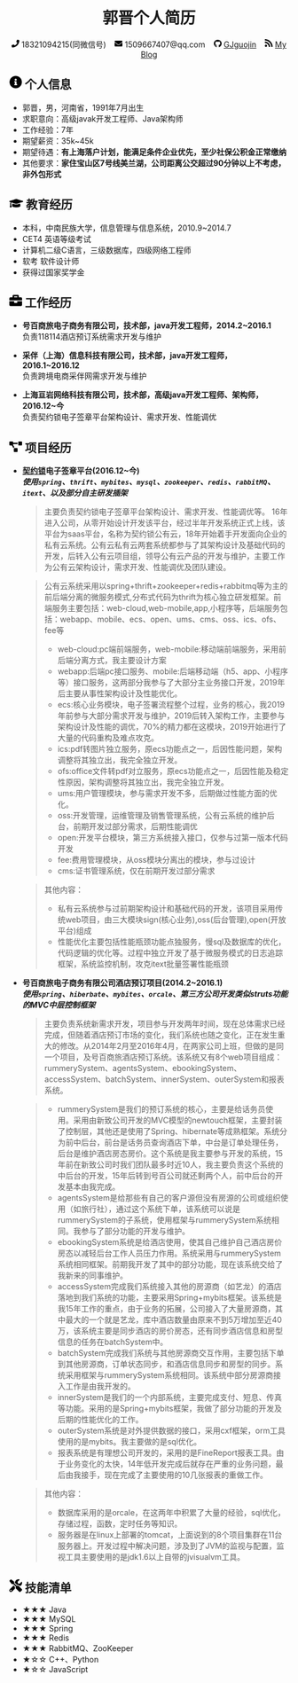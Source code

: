  <center>
     <h1>郭晋个人简历</h1>
     <div style="font-size: 14px;">
         <span>
             <img src="resume_img/phone-solid.svg" width="14px">
             18321094215(同微信号)
         </span>
         <span>&nbsp;&nbsp;</span>
         <span>
             <img src="resume_img/envelope-solid.svg" width="14px">
             1509667407@qq.com
         </span>
        <span>&nbsp;&nbsp;</span>
        <span>
             <img src="resume_img/github-brands.svg" width="14px">
             <a href="#">GJguojin</a>
         </span>
          <span>&nbsp;&nbsp;</span>
         <span>
             <img src="resume_img/rss-solid.svg" width="14px">
             <a href="http://gjjin.top/wiki">My Blog</a>
         </span>
    </div>
 </center>


## <img src="resume_img/info-circle-solid.svg" width="23px">  个人信息

 - 郭晋，男，河南省，1991年7月出生
 - 求职意向：高级javak开发工程师、Java架构师
 - 工作经验：7年
 - 期望薪资：35k~45k 
 - 期望待遇：**有上海落户计划，能满足条件企业优先，至少社保公积金正常缴纳**
 - 其他要求：**家住宝山区7号线美兰湖，公司距离公交超过90分钟以上不考虑，非外包形式**

## <img src="resume_img/graduation-cap-solid.svg" width="25px">  教育经历

- 本科，中南民族大学，信息管理与信息系统，2010.9~2014.7
- CET4 英语等级考试
- 计算机二级C语言，三级数据库，四级网络工程师
- 软考 软件设计师
- 获得过国家奖学金

## <img src="resume_img/briefcase-solid.svg" width="23px">  工作经历

- **号百商旅电子商务有限公司，技术部，java开发工程师，2014.2~2016.1**  
    负责118114酒店预订系统需求开发与维护


- **采伴（上海）信息科技有限公司，技术部，java开发工程师，2016.1~2016.12**  
    负责跨境电商采伴网需求开发与维护


- **上海亘岩网络科技有限公司，技术部，高级java开发工程师、架构师，2016.12~今**  
    负责契约锁电子签章平台架构设计、需求开发、性能调优



## <img src="resume_img/project-diagram-solid.svg" width="23px">  项目经历

- **[契约锁](https://www.qiyuesuo.com)电子签章平台(2016.12~今)**  
  ***使用`spring`、`thrift`、`mybites`、`mysql`、`zookeeper`、`redis`、`rabbitMQ`、`itext`、以及部分自主研发插架***

    > 主要负责契约锁电子签章平台架构设计、需求开发、性能调优等。
    > 16年进入公司，从零开始设计开发该平台，经过半年开发系统正式上线，该平台为saas平台，名称为契约锁公有云，18年开始着手开发面向企业的私有云系统。公有云私有云两套系统都参与了其架构设计及基础代码的开发，后转入公有云项目组，领导公有云产品的开发与维护，主要工作为公有云架构设计，需求开发、性能调优及团队建设。

    > 公有云系统采用以spring+thrift+zookeeper+redis+rabbitmq等为主的前后端分离的微服务模式,分布式代码为thrift为核心独立研发框架。前端服务主要包括：web-cloud,web-mobile,app,小程序等，后端服务包括：webapp、mobile、ecs、open、ums、cms、oss、ics、ofs、fee等  
    >* web-cloud:pc端前端服务，web-mobile:移动端前端服务，采用前后端分离方式，我主要设计方案  
    >* webapp:后端pc接口服务、mobile:后端移动端（h5、app、小程序等）接口服务，这两部分我参与了大部分主业务接口开发，2019年后主要从事性架构设计及性能优化。  
    >* ecs:核心业务模块，电子签署流程整个过程，业务的核心，我2019年前参与大部分需求开发与维护，2019后转入架构工作，主要参与架构设计及性能的调优，70%的精力都在这模块，2019开始进行了大量的代码重构及难点攻克。  
    >* ics:pdf转图片独立服务，原ecs功能点之一，后因性能问题，架构调整将其独立出，我完全独立开发。  
    >* ofs:office文件转pdf对立服务，原ecs功能点之一，后因性能及稳定性原因，架构调整将其独立出，我完全独立开发。  
    >* ums:用户管理模块，参与需求开发不多，后期做过性能方面的优化。  
    >* oss:开发管理，运维管理及销售管理系统，公有云系统的维护后台，前期开发过部分需求，后期性能调优  
    >* open:开发平台模块，第三方系统接入接口，仅参与过第一版本代码开发  
    >* fee:费用管理模块，从oss模块分离出的模块，参与过设计  
    >* cms:证书管理系统，仅在前期开发过部分需求  

    > 其他内容：
    >* 私有云系统参与过前期架构设计和基础代码的开发，该项目采用传统web项目，由三大模块sign(核心业务),oss(后台管理),open(开放平台)组成  
    >* 性能优化主要包括性能瓶颈功能点独服务，慢sql及数据库的优化，代码逻辑的优化等。过程中独立开发了基于微服务模式的日志追踪框架，系统监控机制，攻克itext批量签署性能瓶颈  


- **号百商旅电子商务有限公司酒店预订项目(2014.2~2016.1)**  
  ***使用`spring`、`hiberbate`、`mybites`、`orcale`、第三方公司开发类似struts功能的MVC中层控制框架***

    > 主要负责系统新需求开发，项目参与开发两年时间，现在总体需求已经完成，但随着酒店预订市场的变化，我们系统也随之变化，正在发生重大的修改。
    > ​从2014年2月至2016年4月，在两家公司上班，但做的是同一个项目，及号百商旅酒店预订系统。该系统又有8个web项目组成：rummerySystem、agentsSystem、ebookingSystem、accessSystem、batchSystem、innerSystem、outerSystem和报表系统。

    >* rummerySystem是我们的预订系统的核心，主要是给话务员使用。采用由新致公司开发的MVC模型的newtouch框架，主要封装了控制层，其他还是使用了Spring、hibernate等成熟框架。系统分为前中后台，前台是话务员查询酒店下单，中台是订单处理任务，后台是维护酒店房态房价。这个系统是我主要参与开发的系统，15年前在新致公司时我们团队最多时近10人，我主要负责这个系统的中后台的开发，15年后转到号百公司就还剩两个人，前中后台的开发基本由我完成。
    >* agentsSystem是给那些有自己的客户源但没有房源的公司或组织使用（如旅行社），通过这个系统下单，该系统可以说是rummerySystem的子系统，使用框架与rummerySystem系统相同。我参与了部分功能的开发与维护。
    >* ebookingSystem系统是给酒店使用，使其自己维护自己酒店房价房态以减轻后台工作人员压力作用。系统采用与rummerySystem系统相同框架。前期我开发了其中的部分功能，现在该系统交给了我新来的同事维护。
    >* accessSystem完成我们系统接入其他的房源商（如艺龙）的酒店落地到我们系统的功能，主要采用Spring+mybits框架。该系统是我15年工作的重点，由于业务的拓展，公司接入了大量房源商，其中最大的一个就是艺龙，库中酒店数量由原来不到5万增加至近40万，该系统主要是同步酒店的房价房态，还有同步酒店信息和房型信息的任务在batchSystem中。
    >* batchSystem完成我们系统与其他房源商交互作用，主要包括下单到其他房源商，订单状态同步，和酒店信息同步和房型的同步。系统采用框架与rummerySystem系统相同。该系统中部分房源商接入工作是由我开发的。
    >* innerSystem是我们的一个内部系统，主要完成支付、短息、传真等功能。采用的是Spring+mybits框架，我做了部分功能的开发及后期的性能优化的工作。
    >* outerSystem系统是对外提供数据的接口，采用cxf框架，orm工具使用的是mybits。我主要做的是sql优化。
    >* 报表系统是有理想公司开发的，采用的是FineReport报表工具。由于业务变化的太快，14年低开发完成后就存在严重的业务问题，最后由我接手，现在完成了主要使用的10几张报表的重做工作。

    > 其他内容：
    >* 数据库采用的是orcale，在这两年中积累了大量的经验，sql优化，存储过程，函数，定时任务等知识。
    >* 服务器是在linux上部署的tomcat，上面说到的8个项目集群在11台服务器上。开发过程中解决问题，涉及到了JVM的监视与配置，监视工具主要使用的是jdk1.6以上自带的jvisualvm工具。




> 

## <img src="resume_img/tools-solid.svg" width="23px">  技能清单

- ★★★ Java
- ★★★ MySQL
- ★★★ Spring
- ★★★ Redis
- ★★★ RabbitMQ、ZooKeeper
- ★☆☆ C++、Python
- ★☆☆ JavaScript